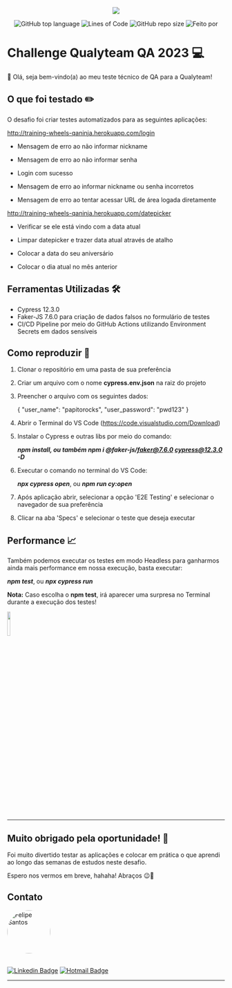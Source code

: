 <div align="center">
  <img src="https://media.licdn.com/dms/image/C4D16AQEJbhzbDWDZwQ/profile-displaybackgroundimage-shrink_350_1400/0/1659356205485?e=1679529600&v=beta&t=p5jmdFzjCrnk22bXFPd9NA-eXtkMWIyumyHVJJN0ehU">


![GitHub top language](https://img.shields.io/github/languages/top/felipeslopes2010/qualyteam-challenge-2023)<space><space>
![Lines of Code](https://img.shields.io/tokei/lines/github/felipeslopes2010/qualyteam-challenge-2023)<space><space>
![GitHub repo size](https://img.shields.io/github/repo-size/felipeslopes2010/qualyteam-challenge-2023)<space><space>
![Feito por](https://img.shields.io/badge/feito%20por-Felipe%20Santos-blueviolet)

</div align="center">

# Challenge Qualyteam QA 2023 💻

👋 Olá, seja bem-vindo(a) ao meu teste técnico de QA para a Qualyteam!

## O que foi testado ✏️

O desafio foi criar testes automatizados para as seguintes aplicações:

http://training-wheels-qaninja.herokuapp.com/login

- Mensagem de erro ao não informar nickname

- Mensagem de erro ao não informar senha

- Login com sucesso

- Mensagem de erro ao informar nickname ou senha incorretos

- Mensagem de erro ao tentar acessar URL de área logada diretamente


http://training-wheels-qaninja.herokuapp.com/datepicker

- Verificar se ele está vindo com a data atual

- Limpar datepicker e trazer data atual através de atalho

- Colocar a data do seu aniversário

- Colocar o dia atual no mês anterior

## Ferramentas Utilizadas 🛠️
- Cypress 12.3.0
- Faker-JS 7.6.0 para criação de dados falsos no formulário de testes
- CI/CD Pipeline por meio do GitHub Actions utilizando Environment Secrets em dados sensíveis

## Como reproduzir 🧪
1. Clonar o repositório em uma pasta de sua preferência

2. Criar um arquivo com o nome **cypress.env.json** na raiz do projeto

3. Preencher o arquivo com os seguintes dados:

     {
          "user_name": "papitorocks",
         "user_password": "pwd123"
     }

4. Abrir o Terminal do VS Code (https://code.visualstudio.com/Download)

5. Instalar o Cypress e outras libs por meio do comando:

      ***npm install, ou também npm i @faker-js/faker@7.6.0 cypress@12.3.0 -D***

6. Executar o comando no terminal do VS Code:

      ***npx cypress open***, ou ***npm run cy:open***

7. Após aplicação abrir, selecionar a opção 'E2E Testing' e selecionar o navegador de sua preferência

8. Clicar na aba 'Specs' e selecionar o teste que deseja executar

## Performance 📈

Também podemos executar os testes em modo Headless para ganharmos ainda mais performance em nossa execução, basta executar:

***npm test***, ou ***npx cypress run***


**Nota:** Caso escolha o **npm test**, irá aparecer uma surpresa no Terminal durante a execução dos testes!

 <img src=https://m.media-amazon.com/images/I/61QeX8HghML.png style=width:12% href="https://www.youtube.com/watch?v=zqLEO5tIuYs&ab_channel=brmbrmcar">

---

## Muito obrigado pela oportunidade! 💖
Foi muito divertido testar as aplicações e colocar em prática o que aprendi ao longo das semanas de estudos neste desafio.

Espero nos vermos em breve, hahaha! Abraços 😉👋


## Contato

<a href="https://www.linkedin.com/in/felipe-santos-lopes-1a873416b/">
 <img style="border-radius: 50%;" src="https://media.licdn.com/dms/image/C4D03AQGl6O7xKpQnvQ/profile-displayphoto-shrink_800_800/0/1535575091116?e=1679529600&v=beta&t=i8rur39YWY6k370H2SEOn7SpOSJIr_TSMhBuOEosGnA" width="100px;" alt="Felipe Santos"/>
<br />
<br />

[![Linkedin Badge](https://img.shields.io/badge/-Felipe%20Santos-blue?style=flat-square&logo=Linkedin&logoColor=white&link=https://www.linkedin.com/in/felipe-santos-lopes-1a873416b/)](https://www.linkedin.com/in/felipe-santos-lopes-1a873416b/)
[![Hotmail Badge](https://img.shields.io/badge/-felipeslopes2010@hotmail.com-c14438?style=flat-square&logo=Gmail&logoColor=white&link=mailto:felipeslopes2010@hotmail.com)](mailto:felipeslopes2010@hotmail.com)

---
